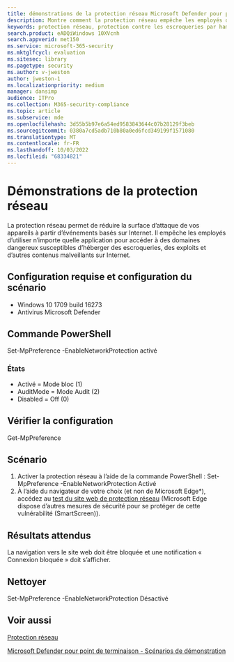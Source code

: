```yaml
---
title: démonstrations de la protection réseau Microsoft Defender pour point de terminaison
description: Montre comment la protection réseau empêche les employés d’utiliser n’importe quelle application pour accéder à des domaines dangereux susceptibles d’héberger des escroqueries, des exploits et d’autres contenus malveillants sur Internet.
keywords: protection réseau, protection contre les escroqueries par hameçonnage, protection contre les attaques, protection contre les contenus malveillants, démonstration
search.product: eADQiWindows 10XVcnh
search.appverid: met150
ms.service: microsoft-365-security
ms.mktglfcycl: evaluation
ms.sitesec: library
ms.pagetype: security
ms.author: v-jweston
author: jweston-1
ms.localizationpriority: medium
manager: dansimp
audience: ITPro
ms.collection: M365-security-compliance
ms.topic: article
ms.subservice: mde
ms.openlocfilehash: 3d55b5b97e6a54ed9583843644c07b28129f3beb
ms.sourcegitcommit: 0380a7cd5adb710b80a0ed6fcd349199f1571080
ms.translationtype: MT
ms.contentlocale: fr-FR
ms.lasthandoff: 10/03/2022
ms.locfileid: "68334821"
---
```

# <a name="network-protection-demonstrations"></a>Démonstrations de la protection réseau

La protection réseau permet de réduire la surface d’attaque de vos appareils à partir d’événements basés sur Internet. Il empêche les employés d’utiliser n’importe quelle application pour accéder à des domaines dangereux susceptibles d’héberger des escroqueries, des exploits et d’autres contenus malveillants sur Internet.

## <a name="scenario-requirements-and-setup"></a>Configuration requise et configuration du scénario

- Windows 10 1709 build 16273
- Antivirus Microsoft Defender

## <a name="powershell-command"></a>Commande PowerShell

Set-MpPreference -EnableNetworkProtection activé

### <a name="states"></a>États
- Activé = Mode bloc (1)
- AuditMode = Mode Audit (2)
- Disabled = Off (0)

## <a name="verify-configuration"></a>Vérifier la configuration

Get-MpPreference

## <a name="scenario"></a>Scénario

1. Activer la protection réseau à l’aide de la commande PowerShell : Set-MpPreference -EnableNetworkProtection Activé
2. À l’aide du navigateur de votre choix (et non de Microsoft Edge*), accédez au [test du site web de protection réseau](https://smartscreentestratings2.net/) (Microsoft Edge dispose d’autres mesures de sécurité pour se protéger de cette vulnérabilité (SmartScreen)). 

## <a name="expected-results"></a>Résultats attendus

La navigation vers le site web doit être bloquée et une notification « Connexion bloquée » doit s’afficher.

## <a name="clean-up"></a>Nettoyer

Set-MpPreference -EnableNetworkProtection Désactivé

## <a name="see-also"></a>Voir aussi

[Protection réseau](network-protection.md)

[Microsoft Defender pour point de terminaison - Scénarios de démonstration](defender-endpoint-demonstrations.md)
